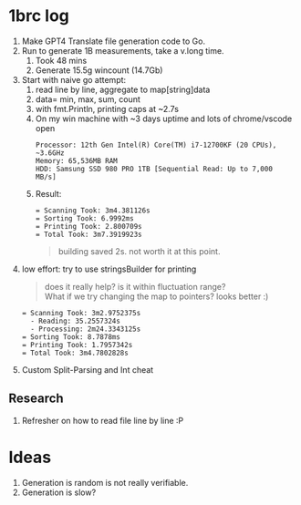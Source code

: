 # 1brc log

1. Make GPT4 Translate file generation code to Go.
2. Run to generate 1B measurements, take a v.long time.
   1. Took 48 mins
   2. Generate 15.5g wincount (14.7Gb)
3. Start with naive go attempt:
   1. read line by line, aggregate to map[string]data
   2. data= min, max, sum, count
   3. with fmt.Println, printing caps at ~2.7s
   4. On my win machine with ~3 days uptime and lots of chrome/vscode open
      ```
      Processor: 12th Gen Intel(R) Core(TM) i7-12700KF (20 CPUs), ~3.6GHz
      Memory: 65,536MB RAM
      HDD: Samsung SSD 980 PRO 1TB [Sequential Read: Up to 7,000 MB/s]
      ```
   5. Result:
      ```
      = Scanning Took: 3m4.381126s
      = Sorting Took: 6.9992ms
      = Printing Took: 2.800709s
      = Total Took: 3m7.3919923s
      ```
      > building saved 2s. not worth it at this point.
4. low effort: try to use stringsBuilder for printing
   > does it really help? is it within fluctuation range?  
   > What if we try changing the map to pointers? looks better :)
   ```
   = Scanning Took: 3m2.9752375s
     - Reading: 35.2557324s
     - Processing: 2m24.3343125s
   = Sorting Took: 8.7878ms
   = Printing Took: 1.7957342s
   = Total Took: 3m4.7802828s
   ```
5. Custom Split-Parsing and Int cheat

## Research

1. Refresher on how to read file line by line :P

# Ideas

1. Generation is random is not really verifiable.
2. Generation is slow?